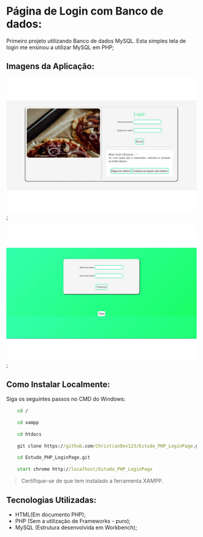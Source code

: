 # Página de Login com Banco de dados:

Primeiro projeto utilizando Banco de dados MySQL. Esta simples tela de login me ensinou a utilizar MySQL em PHP;

## Imagens da Aplicação:

![Imagem Login Page](https://github.com/ChristianDev123/Estudo_PHP_LoginPage/blob/main/loginpage_pages-to-jpg-0001.jpg);

![Imagem Register Page](https://github.com/ChristianDev123/Estudo_PHP_LoginPage/blob/main/loginpage_pages-to-jpg-0002.jpg);


## Como Instalar Localmente:

Siga os seguintes passos no CMD do Windows:

```cmd
    cd /
```
```cmd
    cd xampp
```
```cmd
    cd htdocs
```
```cmd
    git clone https://github.com/ChristianDev123/Estudo_PHP_LoginPage.git
```
```cmd
    cd Estudo_PHP_LoginPage.git
```
```cmd
    start chrome http://localhost/Estudo_PHP_LoginPage
```

> Certifique-se de que tem instalado a ferramenta XAMPP.

## Tecnologias Utilizadas:

- HTML(Em documento PHP);
- PHP (Sem a utilização de Frameworks - puro);
- MySQL (Estrutura desenvolvida em Workbench);
